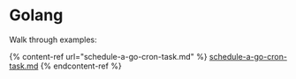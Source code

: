# Golang

Walk through examples:

{% content-ref url="schedule-a-go-cron-task.md" %}
[schedule-a-go-cron-task.md](schedule-a-go-cron-task.md)
{% endcontent-ref %}

